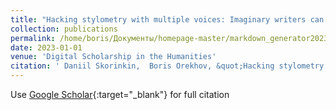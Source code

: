 ```yaml
---
title: "Hacking stylometry with multiple voices: Imaginary writers can override authorial signal in Delta"
collection: publications
permalink: /home/boris/Документы/homepage-master/markdown_generator2023-01-01-Hacking-stylometry-with-multiple-voices-Imaginary-writers-can-override-authorial-signal-in-Delta
date: 2023-01-01
venue: 'Digital Scholarship in the Humanities'
citation: ' Daniil Skorinkin,  Boris Orekhov, &quot;Hacking stylometry with multiple voices: Imaginary writers can override authorial signal in Delta.&quot; Digital Scholarship in the Humanities, 2023.'
---
```

Use [Google Scholar](https://scholar.google.com/scholar?q=Hacking+stylometry+with+multiple+voices:+Imaginary+writers+can+override+authorial+signal+in+Delta){:target="_blank"} for full citation
